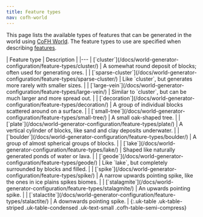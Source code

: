 ```yaml
---
title: Feature types
nav: cofh-world
---
```


This page lists the available types of features that can be generated in the
world using [CoFH World](/docs/cofh-world/). The feature types to use are
specified when describing
[features](/docs/cofh-world/world-generator-configuration/feature-format/).

<div class="uk-overflow-container" markdown="block">
| Feature type | Description |
|---
| [`cluster`](/docs/world-generator-configuration/feature-types/cluster/) | A somewhat round deposit of blocks; often used for generating ores. |
| [`sparse-cluster`](/docs/world-generator-configuration/feature-types/sparse-cluster/) | Like `cluster`, but generates more rarely with smaller sizes. |
| [`large-vein`](/docs/world-generator-configuration/feature-types/large-vein/) | Similar to `cluster`, but can be much larger and more spread out. |
| [`decoration`](/docs/world-generator-configuration/feature-types/decoration/) | A group of individual blocks scattered around on a surface. |
| [`small-tree`](/docs/world-generator-configuration/feature-types/small-tree/) | A small oak-shaped tree. |
| [`plate`](/docs/world-generator-configuration/feature-types/plate/) | A vertical cylinder of blocks, like sand and clay deposits underwater. |
| [`boulder`](/docs/world-generator-configuration/feature-types/boulder/) | A group of almost spherical groups of blocks. |
| [`lake`](/docs/world-generator-configuration/feature-types/lake/) | Shaped like naturally generated ponds of water or lava. |
| [`geode`](/docs/world-generator-configuration/feature-types/geode/) | Like `lake`, but completely surrounded by blocks and filled. |
| [`spike`](/docs/world-generator-configuration/feature-types/spike/) | A narrow upwards pointing spike, like the ones in ice plains spikes biomes. |
| [`stalagmite`](/docs/world-generator-configuration/feature-types/stalagmite/) | An upwards pointing spike. |
| [`stalactite`](/docs/world-generator-configuration/feature-types/stalactite/) | A downwards pointing spike. |
{:.uk-table .uk-table-striped .uk-table-condensed .uk-text-small .cofh-table-semi-compress}
</div>
